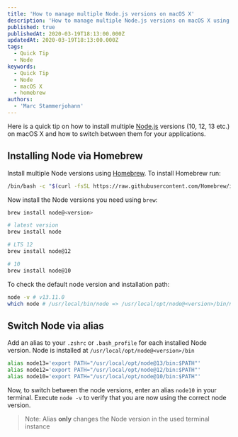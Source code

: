 ```yaml
---
title: 'How to manage multiple Node.js versions on macOS X'
description: 'How to manage multiple Node.js versions on macOS X using homebrew.'
published: true
publishedAt: 2020-03-19T18:13:00.000Z
updatedAt: 2020-03-19T18:13:00.000Z
tags:
  - Quick Tip
  - Node
keywords:
  - Quick Tip
  - Node
  - macOS X
  - homebrew
authors:
  - 'Marc Stammerjohann'
---
```


Here is a quick tip on how to install multiple [Node.js](https://nodejs.org/en/) versions (10, 12, 13 etc.) on macOS X and how to switch between them for your applications.

## Installing Node via Homebrew

Install multiple Node versions using [Homebrew](https://brew.sh/). To install Homebrew run:

```bash
/bin/bash -c "$(curl -fsSL https://raw.githubusercontent.com/Homebrew/install/master/install.sh)"
```

Now install the Node versions you need using `brew`:

```bash
brew install node@<version>

# latest version
brew install node

# LTS 12
brew install node@12

# 10
brew install node@10
```

To check the default node version and installation path:

```bash
node -v # v13.11.0
which node # /usr/local/bin/node => /usr/local/opt/node@<version>/bin/node
```

## Switch Node via alias

Add an alias to your `.zshrc` or `.bash_profile` for each installed Node version. Node is installed at `/usr/local/opt/node@<version>/bin`

```bash
alias node13='export PATH="/usr/local/opt/node@13/bin:$PATH"'
alias node12='export PATH="/usr/local/opt/node@12/bin:$PATH"'
alias node10='export PATH="/usr/local/opt/node@10/bin:$PATH"'
```

Now, to switch between the node versions, enter an alias `node10` in your terminal. Execute `node -v` to verify that you are now using the correct node version.

> Note: Alias **only** changes the Node version in the used terminal instance
